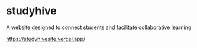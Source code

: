 # studyhive

A website designed to connect students and facilitate collaborative learning

https://studyhivesite.vercel.app/
